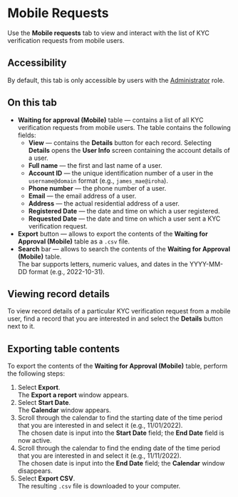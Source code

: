 # Mobile Requests

Use the **Mobile requests** tab to view and interact with the list of KYC verification requests from mobile users.

## Accessibility

By default, this tab is only accessible by users with the [Administrator](../roles.md#administrator) role.

## On this tab

- **Waiting for approval (Mobile)** table — contains a list of all KYC verification requests from mobile users. The table contains the following fields:
  - **View** — contains the **Details** button for each record. Selecting **Details** opens the **User Info** screen containing the account details of a user.
  - **Full name** — the first and last name of a user.
  - **Account ID** — the unique identification number of a user in the `username@domain` format (e.g., `james_mae@iroha`).
  - **Phone number** — the phone number of a user.
  - **Email** — the email address of a user.
  - **Address** — the actual residential address of a user.
  - **Registered Date** — the date and time on which a user registered.
  - **Requested Date** — the date and time on which a user sent a KYC verification request.
- **Export** button — allows to export the contents of the **Waiting for Approval (Mobile)** table as a `.csv` file.
- **Search** bar — allows to search the contents of the **Waiting for Approval (Mobile)** table.\
  The bar supports letters, numeric values, and dates in the YYYY-MM-DD format (e.g., 2022-10-31).

## Viewing record details

To view record details of a particular KYC verification request from a mobile user, find a record that you are interested in and select the **Details** button next to it.

## Exporting table contents

To export the contents of the **Waiting for Approval (Mobile)** table, perform the following steps:
1.  Select **Export**.\
    The **Export a report** window appears.
2.  Select **Start Date**.\
    The **Calendar** window appears.
3.  Scroll through the calendar to find the starting date of the time period that you are interested in and select it (e.g., 11/01/2022).\
    The chosen date is input into the **Start Date** field; the **End Date** field is now active.
4.  Scroll through the calendar to find the ending date of the time period that you are interested in and select it (e.g., 11/11/2022).\
    The chosen date is input into the **End Date** field; the **Calendar** window disappears.
5.  Select **Export CSV**.\
    The resulting `.csv` file is downloaded to your computer.
